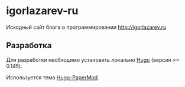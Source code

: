 # igorlazarev-ru

Исходный сайт блога о программировании <http://igorlazarev.ru>

## Разработка

Для разработки необходимо установить локально [Hugo](https://gohugo.io) (версия >= 0.145).

Используется тема [Hugo-PaperMod](https://github.com/adityatelange/hugo-PaperMod).
